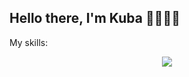 ## Hello there, I'm Kuba 👋👨🏼‍💻

My skills:
<p align="center">
  <a href="https://skillicons.dev">
    <img src="https://skillicons.dev/icons?i=express" />
  </a>
</p>


<!--
**JakubPolchlopek/jakubpolchlopek** is a ✨ _special_ ✨ repository because its `README.md` (this file) appears on your GitHub profile.

Here are some ideas to get you started:

- 🔭 I’m currently working on ...
- 🌱 I’m currently learning ...
- 👯 I’m looking to collaborate on ...
- 🤔 I’m looking for help with ...
- 💬 Ask me about ...
- 📫 How to reach me: ...
- 😄 Pronouns: ...
- ⚡ Fun fact: ...
-->
